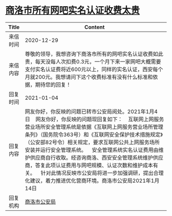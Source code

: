 # <a href="http://www.shangluo.gov.cn/zmhd/ldxxxx.jsp?urltype=leadermail.LeaderMailContentUrl&wbtreeid=1112&leadermailid=6754">商洛市所有网吧实名认证收费太贵</a>
|Title|Content|
|:---:|---|
|来信时间|2020-12-29|
|来信内容|尊敬的领导，我想咨询下商洛市所有的网吧实名认证收费如此贵，每天没每人次扣费0.3元，一个月下来一家网吧大概需要支付实名认证费将近600元以上，同样的实名认证，西安每个月就200元。我想请问下这个收费标准有没有什么标准和依据，期待您的回复！|
|回复时间|2021-01-04|
|回复内容|网友你好，你反映的问题已转市公安局阅处。2021年1月4日    网友你好，你反映的问题现回复如下：    互联网上网服务营业场所安全管理系统是依据《互联网上网服务营业场所管理条列》（国务院令363号）和《互联网安全保护技术措施规定》（公安部82号令）相关规定，要求互联网公共上网服务场所安装并运行安全管理系统。    安全管理系统实名认证费用由维护供应商自行收取。经咨询商洛、西安安全管理系统维护供应商，答复此项认证费用与网吧规模、认证次数和维护成本有关。    针对此情况反映市公安局将进一步加强调研，提出合理化建议，着力推进优化营商环境。商洛市公安局2021年1月14日|
|回复机构|<a href="../../categories/agencies/商洛市公安局.md">商洛市公安局</a>|
